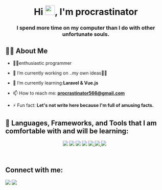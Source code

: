 <h1 align="center">Hi <img src="https://raw.githubusercontent.com/MartinHeinz/MartinHeinz/master/wave.gif" width="30px">, I'm procrastinator</h1>
<h3 align="center">I spend more time on my computer than I do with other unfortunate souls.</h3>

## 🙋‍♂️ About Me

- 🏴‍☠️enthusiastic programmer

- 🔭 I’m currently working on ..my own ideas🐱‍💻

- 🌱 I’m currently learning:**Laravel & Vue.js**

- 📫 How to reach me: **procrastinator566@gmail.com**

- ⚡ Fun fact: **Let's not write here because I'm full of amusing facts.**

## 🚀 Languages, Frameworks, and Tools that I am comfortable with and will be learning:
<p align="center"> 
    <a href="https://www.php.net/" target="_blank"> <img src="https://img.icons8.com/color/48/000000/php.png"/></a>
    <a href="https://laravel.com/" target="_blank"> <img src="https://img.icons8.com/fluency/48/000000/laravel.png"/></a>
     <a href="https://vuejs.org/" target="_blank"><img src="https://img.icons8.com/color/48/000000/vue-js.png"/></a>
    <a href="https://getbootstrap.com/" target="_blank"> <img src="https://img.icons8.com/color/48/000000/bootstrap.png"/></a>
    <a href="https://git-scm.com/" target="_blank"> <img src="https://img.icons8.com/color/48/000000/git.png"/> </a> 
    <a href="https://www.npmjs.com/" target="_blank"> <img src="https://img.icons8.com/color/48/000000/npm.png"/> </a> 
    <a style="padding-right:8px;" href="https://www.mysql.com/" target="_blank"> <img src="https://img.icons8.com/fluent/50/000000/mysql-logo.png"/> </a> 
</p>

<!-- [![React Badge](https://img.shields.io/badge/-React-61DBFB?style=for-the-badge&labelColor=black&logo=react&logoColor=61DBFB)](#)  [![Javascript Badge](https://img.shields.io/badge/-Javascript-F0DB4F?style=for-the-badge&labelColor=black&logo=javascript&logoColor=F0DB4F)](#) [![Typescript Badge](https://img.shields.io/badge/-Typescript-007acc?style=for-the-badge&labelColor=black&logo=typescript&logoColor=007acc)](#) [![Nodejs Badge](https://img.shields.io/badge/-Nodejs-3C873A?style=for-the-badge&labelColor=black&logo=node.js&logoColor=3C873A)](#) [![GraphQL Badge](https://img.shields.io/badge/-GraphQl-e535ab?style=for-the-badge&labelColor=black&logo=node.js&logoColor=e535ab)](#) -->
<br/>



## Connect with me:
<p align="left">
<a href = "https://stackoverflow.com/users/15362317/who-do-you-think-am-i"><img src="https://img.icons8.com/fluency/50/000000/stackoverflow.png"/></a>
<a href = "https://twitter.com/D_procras"><img src="https://img.icons8.com/fluency/48/000000/twitter.png"/></a>
</p>
